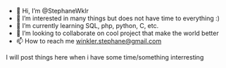 - 👋 Hi, I’m @StephaneWklr
- 👀 I’m interested in many things but does not have time to everything :)
- 🌱 I’m currently learning SQL, php, python, C, etc.
- 💞️ I’m looking to collaborate on cool project that make the world better
- 📫 How to reach me winkler.stephane@gmail.com

I will post things here when i have some time/something interresting

